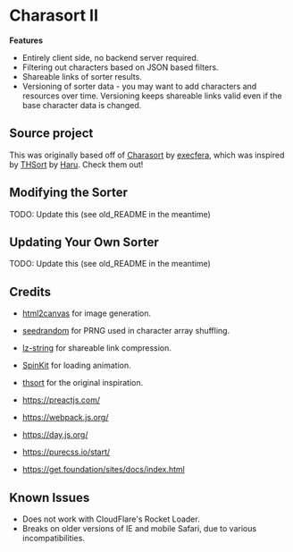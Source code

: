 # Charasort II

**Features**
 * Entirely client side, no backend server required.
 * Filtering out characters based on JSON based filters.
 * Shareable links of sorter results.
 * Versioning of sorter data - you may want to add characters and resources over time. Versioning keeps shareable links valid even if the base character data is changed.

## Source project
This was originally based off of [Charasort](https://github.com/execfera/charasort/) by [execfera](https://github.com/execfera/), which was inspired by [THSort](http://mainyan.sakura.ne.jp/thsort.html) by [Haru](https://twitter.com/harumainya). Check them out!

## Modifying the Sorter
TODO: Update this (see old_README in the meantime)

## Updating Your Own Sorter
TODO: Update this (see old_README in the meantime)

## Credits

 * [html2canvas](https://github.com/niklasvh/html2canvas/) for image generation.
 * [seedrandom](https://github.com/davidbau/seedrandom) for PRNG used in character array shuffling.
 * [lz-string](https://github.com/pieroxy/lz-string) for shareable link compression.
 * [SpinKit](http://tobiasahlin.com/spinkit/) for loading animation.
 * [thsort](http://mainyan.sakura.ne.jp/thsort.html) for the original inspiration.

 * https://preactjs.com/
 * https://webpack.js.org/
 * https://day.js.org/
 * https://purecss.io/start/
 * https://get.foundation/sites/docs/index.html

## Known Issues

 * Does not work with CloudFlare's Rocket Loader.
 * Breaks on older versions of IE and mobile Safari, due to various incompatibilities.
